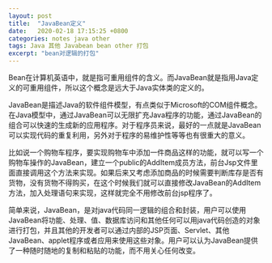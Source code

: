 ```yaml
---
layout: post
title:  "JavaBean定义"
date:   2020-02-18 17:15:25 +0800
categories: notes java other
tags: Java 其他 Javabean bean other 打包
excerpt: "bean对逻辑的打包"
---
```


Bean在计算机英语中，就是指可重用组件的含义。而JavaBean就是指用Java定义的可重用组件，所以这个概念是远大于Java实体类的定义的。

JavaBean是描述Java的软件组件模型，有点类似于Microsoft的COM组件概念。在Java模型中，通过JavaBean可以无限扩充Java程序的功能，通过JavaBean的组合可以快速的生成新的应用程序。对于程序员来说，最好的一点就是JavaBean可以实现代码的重复利用，另外对于程序的易维护性等等也有很重大的意义。

比如说一个购物车程序，要实现购物车中添加一件商品这样的功能，就可以写一个购物车操作的JavaBean，建立一个public的AddItem成员方法，前台Jsp文件里面直接调用这个方法来实现。如果后来又考虑添加商品的时候需要判断库存是否有货物，没有货物不得购买，在这个时候我们就可以直接修改JavaBean的AddItem方法，加入处理语句来实现，这样就完全不用修改前台jsp程序了。

简单来说，JavaBean，是对java代码同一逻辑的组合和封装，用户可以使用JavaBean将功能、处理、值、数据库访问和其他任何可以用java代码创造的对象进行打包，并且其他的开发者可以通过内部的JSP页面、Servlet、其他JavaBean、applet程序或者应用来使用这些对象。用户可以认为JavaBean提供了一种随时随地的复制和粘贴的功能，而不用关心任何改变。
